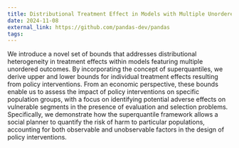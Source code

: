 ```yaml
---
title: Distributional Treatment Effect in Models with Multiple Unordered Outcomes
date: 2024-11-08
external_link: https://github.com/pandas-dev/pandas
tags:
---
```


We introduce a novel set of bounds that addresses
distributional heterogeneity in treatment effects within models featuring multiple unordered outcomes. By incorporating the concept of superquantiles, we derive upper and lower bounds for individual treatment effects resulting from policy interventions. From an economic perspective, these bounds enable us to assess the impact of policy interventions on specific population groups, with a focus on identifying potential adverse effects on vulnerable segments in the presence of evaluation and selection problems. Specifically, we demonstrate how the superquantile framework allows a social
planner to quantify the risk of harm to particular populations, accounting for both observable and unobservable factors in the design of policy interventions.

<!--more-->
